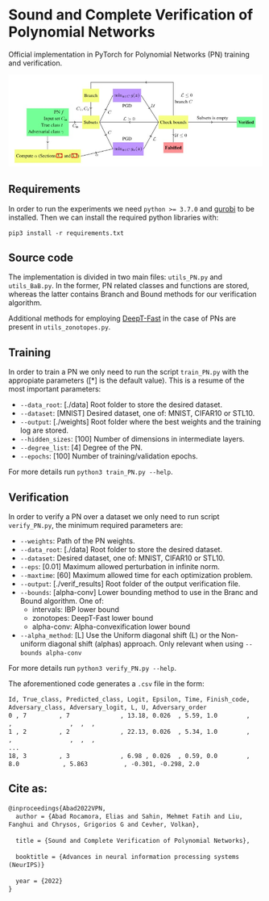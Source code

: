 # Sound and Complete Verification of Polynomial Networks

Official implementation in PyTorch for Polynomial Networks (PN) training and verification.

![Overview of our method](figures/method.jpeg)

## Requirements

In order to run the experiments we need `python >= 3.7.0` and [gurobi](https://www.gurobi.com/downloads/?campaignid=2027425882&adgroupid=77414946611&creative=355014679679&keyword=gurobi&matchtype=e&gclid=CjwKCAjwi6WSBhA-EiwA6Niok7KcFMgS04sRvNaFqDpJ5biOSLToyu_OKo25zwFkgDyoh58fb4eYvhoCmcoQAvD_BwE) to be installed. Then we can install the required python libraries with:

```
pip3 install -r requirements.txt
```

## Source code

The implementation is divided in two main files: `utils_PN.py` and `utils_BaB.py`. In the former, PN related classes and functions are stored, whereas the latter contains Branch and Bound methods for our verification algorithm.

Additional methods for employing [DeepT-Fast](https://dl.acm.org/doi/abs/10.1145/3453483.3454056) in the case of PNs are present in `utils_zonotopes.py`.

## Training

In order to train a PN we only need to run the script `train_PN.py` with the appropiate parameters ([*] is the default value). This is a resume of the most important parameters:

- `--data_root`: [./data] Root folder to store the desired dataset.
- `--dataset`: [MNIST] Desired dataset, one of: MNIST, CIFAR10 or STL10.
- `--output`: [./weights] Root folder where the best weights and the training log are stored.
- `--hidden_sizes`: [100] Number of dimensions in intermediate layers.
- `--degree_list`: [4] Degree of the PN.
- `--epochs`: [100] Number of training/validation epochs.

For more details run `python3 train_PN.py --help`.

## Verification

In order to verify a PN over a dataset we only need to run script `verify_PN.py`, the minimum required parameters are:

- `--weights`: Path of the PN weights.
- `--data_root`: [./data] Root folder to store the desired dataset.
- `--dataset`: Desired dataset, one of: MNIST, CIFAR10 or STL10.
- `--eps`: [0.01] Maximum allowed perturbation in infinite norm.
- `--maxtime`: [60] Maximum allowed time for each optimization problem.
- `--output`: [./verif_results] Root folder of the output verification file.
- `--bounds`: [alpha-conv] Lower bounding method to use in the Branc and Bound algorithm. One of:
    - intervals: IBP lower bound
    - zonotopes: DeepT-Fast lower bound
    - alpha-conv: Alpha-convexification lower bound
- `--alpha_method`: [L] Use the Uniform diagonal shift (L) or the Non-uniform diagonal shift (alphas) approach. Only relevant when using `--bounds alpha-conv`

For more details run `python3 verify_PN.py --help`.

The aforementioned code generates a `.csv` file in the form:

```
Id, True_class, Predicted_class, Logit, Epsilon, Time, Finish_code, Adversary_class, Adversary_logit, L, U, Adversary_order
0 , 7         , 7              , 13.18, 0.026  , 5.59, 1.0        ,                ,                ,  ,  ,
1 , 2         , 2              , 22.13, 0.026  , 5.34, 1.0        ,                ,                ,  ,  ,
...
18, 3         , 3              , 6.98 , 0.026  , 0.59, 0.0        , 8.0            , 5.863          , -0.301, -0.298, 2.0
```

## Cite as:

```
@inproceedings{Abad2022VPN,
  author = {Abad Rocamora, Elias and Sahin, Mehmet Fatih and Liu, Fanghui and Chrysos, Grigorios G and Cevher, Volkan},

  title = {Sound and Complete Verification of Polynomial Networks},

  booktitle = {Advances in neural information processing systems (NeurIPS)}

  year = {2022}
}
```
